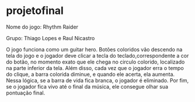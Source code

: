 # projetofinal
Nome do jogo: Rhythm Raider

Grupo: Thiago Lopes e Raul Nicastro

O jogo funciona como um guitar hero. Botões coloridos vão descendo na tela do jogo e o jogador deve clicar a tecla do teclado,correspondente a cor do botão, no momento exato que ele chega no circulo colorido, localizado na parte inferior da tela. Além disso, cada vez que o jogador erra o tempo do clique, a barra colorida diminue, e quando ele acerta, ela aumenta. Nessa lógica, se a barra de vida fica branca, o jogador é eliminado. Por fim, se o jogador fica vivo até o final da música, ele consegue olhar sua pontuação final.

